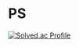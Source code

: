 # PS
[![Solved.ac Profile](http://mazassumnida.wtf/api/v2/generate_badge?boj=qwww7778)](https://solved.ac/qwww7778/)
